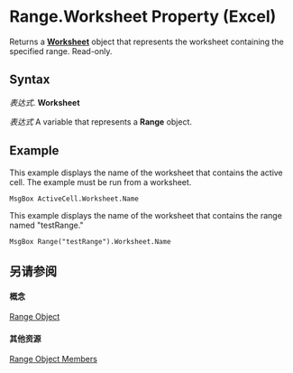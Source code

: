 
# Range.Worksheet Property (Excel)

Returns a  **[Worksheet](182b705e-854a-81cc-a4b0-59b942de55ae.md)** object that represents the worksheet containing the specified range. Read-only.


## Syntax

 _表达式_. **Worksheet**

 _表达式_ A variable that represents a **Range** object.


## Example

This example displays the name of the worksheet that contains the active cell. The example must be run from a worksheet.


```
MsgBox ActiveCell.Worksheet.Name
```

This example displays the name of the worksheet that contains the range named "testRange."




```
MsgBox Range("testRange").Worksheet.Name
```


## 另请参阅


#### 概念


[Range Object](b8207778-0dcc-4570-1234-f130532cc8cd.md)
#### 其他资源


[Range Object Members](http://msdn.microsoft.com/library/4336bf81-1e63-7e44-1792-baf366a027a7%28Office.15%29.aspx)